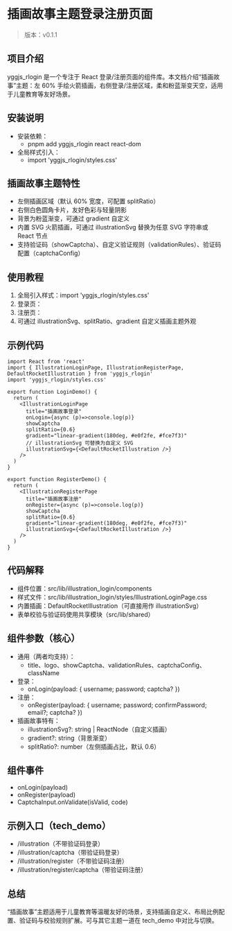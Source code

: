 # 插画故事主题登录注册页面

> 版本：v0.1.1

## 项目介绍
yggjs_rlogin 是一个专注于 React 登录/注册页面的组件库。本文档介绍“插画故事”主题：左 60% 手绘火箭插画，右侧登录/注册区域，柔和粉蓝渐变天空，适用于儿童教育等友好场景。

## 安装说明
- 安装依赖：
  - pnpm add yggjs_rlogin react react-dom
- 全局样式引入：
  - import 'yggjs_rlogin/styles.css'

## 插画故事主题特性
- 左侧插画区域（默认 60% 宽度，可配置 splitRatio）
- 右侧白色圆角卡片，友好色彩与轻量阴影
- 背景为粉蓝渐变，可通过 gradient 自定义
- 内置 SVG 火箭插画，可通过 illustrationSvg 替换为任意 SVG 字符串或 React 节点
- 支持验证码（showCaptcha）、自定义验证规则（validationRules）、验证码配置（captchaConfig）

## 使用教程
1. 全局引入样式：import 'yggjs_rlogin/styles.css'
2. 登录页：<IllustrationLoginPage onLogin={...} />
3. 注册页：<IllustrationRegisterPage onRegister={...} />
4. 可通过 illustrationSvg、splitRatio、gradient 自定义插画主题外观

## 示例代码
```tsx
import React from 'react'
import { IllustrationLoginPage, IllustrationRegisterPage, DefaultRocketIllustration } from 'yggjs_rlogin'
import 'yggjs_rlogin/styles.css'

export function LoginDemo() {
  return (
    <IllustrationLoginPage
      title="插画故事登录"
      onLogin={async (p)=>console.log(p)}
      showCaptcha
      splitRatio={0.6}
      gradient="linear-gradient(180deg, #e0f2fe, #fce7f3)"
      // illustrationSvg 可替换为自定义 SVG
      illustrationSvg={<DefaultRocketIllustration />}
    />
  )
}

export function RegisterDemo() {
  return (
    <IllustrationRegisterPage
      title="插画故事注册"
      onRegister={async (p)=>console.log(p)}
      showCaptcha
      splitRatio={0.6}
      gradient="linear-gradient(180deg, #e0f2fe, #fce7f3)"
      illustrationSvg={<DefaultRocketIllustration />}
    />
  )
}
```

## 代码解释
- 组件位置：src/lib/illustration_login/components
- 样式文件：src/lib/illustration_login/styles/IllustrationLoginPage.css
- 内置插画：DefaultRocketIllustration（可直接用作 illustrationSvg）
- 表单校验与验证码使用共享模块（src/lib/shared）

## 组件参数（核心）
- 通用（两者均支持）：
  - title、logo、showCaptcha、validationRules、captchaConfig、className
- 登录：
  - onLogin(payload: { username; password; captcha? })
- 注册：
  - onRegister(payload: { username; password; confirmPassword; email?; captcha? })
- 插画故事特有：
  - illustrationSvg?: string | ReactNode（自定义插画）
  - gradient?: string（背景渐变）
  - splitRatio?: number（左侧插画占比，默认 0.6）

## 组件事件
- onLogin(payload)
- onRegister(payload)
- CaptchaInput.onValidate(isValid, code)

## 示例入口（tech_demo）
- /illustration（不带验证码登录）
- /illustration/captcha（带验证码登录）
- /illustration/register（不带验证码注册）
- /illustration/register/captcha（带验证码注册）

## 总结
“插画故事”主题适用于儿童教育等温暖友好的场景，支持插画自定义、布局比例配置、验证码与校验规则扩展。可与其它主题一道在 tech_demo 中对比与切换。

